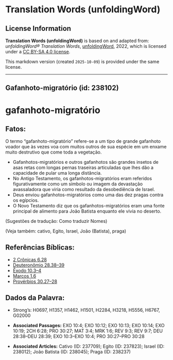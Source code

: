 # Translation Words (unfoldingWord)

## License Information

**Translation Words (unfoldingWord)** is based on and adapted from: _unfoldingWord® Translation Words_, [unfoldingWord](https://unfoldingword.org/utw), 2022, which is licensed under a [CC BY-SA 4.0 license](https://creativecommons.org/licenses/by-sa/4.0/legalcode.en).

This markdown version (created `2025-10-09`) is provided under the same license.



--------------------------------

## Gafanhoto-migratório (id: 238102)

gafanhoto\-migratório
=====================

Fatos:
------

O termo “gafanhoto\-migratório” refere\-se a um tipo de grande gafanhoto voador que às vezes voa com muitos outros de sua espécie em um enxame muito destrutivo que come toda a vegetação.

* Gafanhotos\-migratórios e outros gafanhotos são grandes insetos de asas retas com longas pernas traseiras articuladas que lhes dão a capacidade de pular uma longa distância.
* No Antigo Testamento, os gafanhotos\-migratórios eram referidos figurativamente como um símbolo ou imagem da devastação avassaladora que viria como resultado da desobediência de Israel.
* Deus enviou gafanhotos\-migratórios como uma das dez pragas contra os egípcios.
* O Novo Testamento diz que os gafanhotos\-migratórios eram uma fonte principal de alimento para João Batista enquanto ele vivia no deserto.

(Sugestões de tradução: Como traduzir Nomes)

(Veja também: cativo, Egito, Israel, João (Batista), praga)

Referências Bíblicas:
---------------------

* [2 Crônicas 6\.28](https://ref.ly/2Chr6:28)
* [Deuteronômio 28\.38–39](https://ref.ly/Deut28:38-Deut28:39)
* [Êxodo 10\.3–4](https://ref.ly/Exod10:3-Exod10:4)
* [Marcos 1\.6](https://ref.ly/Mark1:6)
* [Provérbios 30\.27–28](https://ref.ly/Prov30:27-Prov30:28)

Dados da Palavra:
-----------------

* Strong’s: H0697, H1357, H1462, H1501, H2284, H3218, H5556, H6767, G02000

* **Associated Passages:** EXO 10:4; EXO 10:12; EXO 10:13; EXO 10:14; EXO 10:19; 2CH 6:28; PRO 30:27; MAT 3:4; MRK 1:6; REV 9:3; REV 9:7; DEU 28:38–DEU 28:39; EXO 10:3–EXO 10:4; PRO 30:27–PRO 30:28
* **Associated Articles:** Cativo (ID: 237709); Egito (ID: 237823); Israel (ID: 238012); João Batista (ID: 238045); Praga (ID: 238237)

